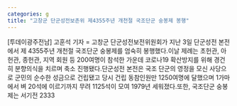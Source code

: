 ```yaml
---
categories: g
title: "고창군 단군성전보존위 제4355주년 개천절 국조단군 숭봉제 봉행"
---
```

[투데이광주전남] 고훈석 기자 = 고창군 단군성전보전위원회가 지난 3일 단군성전 본전에서 제 4355주년 개천절 국조단군 숭봉제를 엄숙히 봉행했다.이날 제례는 초헌관, 아헌관, 종헌관, 지역 회원 등 200여명이 참석한 가운데 코로나19 확산방지를 위해 경건히 분향의식을 치르며 축소 진행됐다.단군성전 본전은 국조 단군의 영정을 모신 사당으로 군민의 순수한 성금으로 건립됐고 당시 건립 동참인원만 1250여명에 달했으며 1가마에서 벼 20석에 이르기까지 무려 1125석이 모여 1979년 세워졌다.또한, 국조단군 숭봉제는 서기전 2333